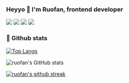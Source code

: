 ### Heyyo 👋  I'm Ruofan, frontend developer

[![](http://img.shields.io/static/v1?label=Twitter&message=ruofan&style=flat&logo=twitter&color=87dfd6)](https://twitter.com/ruofanzzz)
[![](http://img.shields.io/static/v1?label=Medium&message=ruofan&style=flat&logo=medium&color=ff8882)](https://px732amgo81sp8.medium.com/)
[![](http://img.shields.io/static/v1?label=LinkedIn&message=ruofan&style=flat&logo=LinkedIn&color=87dfd6)](https://www.linkedin.com/in/ruofan-wei-a65922132/)
[![](http://img.shields.io/static/v1?label=Gitlab&message=ruofan&style=flat&logo=Gitlab&color=ff8882)](https://gitlab.damaiapp.tw/tinawei)

### 🚀 Github stats 
[![Top Langs](https://github-readme-stats.vercel.app/api/top-langs/?username=ruofanwei&layout=compact&show_icons=true&theme=radical)](https://github.com/anuraghazra/github-readme-stats)

![ruofan's GitHub stats](https://github-readme-stats.vercel.app/api?username=ruofanwei&show_icons=true&theme=radical)

[![ruofan's github streak](https://github-readme-streak-stats.herokuapp.com/?user=ruofanwei&theme=blue-green)](https://github.com/DenverCoder1/github-readme-streak-stats)



<!--
**ruofanwei/ruofanwei** is a ✨ _special_ ✨ repository because its `README.md` (this file) appears on your GitHub profile.

Here are some ideas to get you started:

- 🔭 I’m currently working on ...
- 🌱 I’m currently learning ...
- 👯 I’m looking to collaborate on ...
- 🤔 I’m looking for help with ...
- 💬 Ask me about ...
- 📫 How to reach me: ...
- 😄 Pronouns: ...
- ⚡ Fun fact: ...
-->
